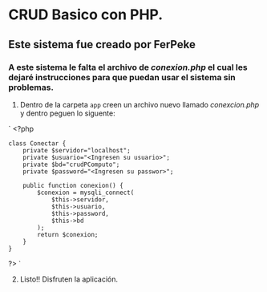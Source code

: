 # CRUD Basico con PHP.
## Este sistema fue creado por FerPeke

### A este sistema le falta el archivo de *conexion.php* el cual les dejaré instrucciones para que puedan usar el sistema sin problemas.

1. Dentro de la carpeta `app` creen un archivo nuevo llamado *conexcion.php* y dentro peguen lo siguente:

`
    <?php

    class Conectar {
        private $servidor="localhost";
        private $usuario="<Ingresen su usuario>";
        private $bd="crudPComputo";
        private $password="<Ingresen su passwor>";

        public function conexion() {
            $conexion = mysqli_connect(
                $this->servidor, 
                $this->usuario, 
                $this->password,
                $this->bd
            );
            return $conexion;
        }
    }


?>
`

2. Listo!! Disfruten la aplicación.
